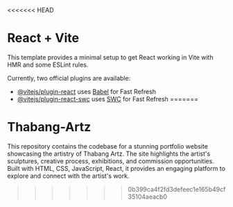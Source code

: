 <<<<<<< HEAD
# React + Vite

This template provides a minimal setup to get React working in Vite with HMR and some ESLint rules.

Currently, two official plugins are available:

- [@vitejs/plugin-react](https://github.com/vitejs/vite-plugin-react/blob/main/packages/plugin-react/README.md) uses [Babel](https://babeljs.io/) for Fast Refresh
- [@vitejs/plugin-react-swc](https://github.com/vitejs/vite-plugin-react-swc) uses [SWC](https://swc.rs/) for Fast Refresh
=======
# Thabang-Artz
This repository contains the codebase for a stunning portfolio website showcasing the artistry of Thabang Artz. The site highlights the artist's sculptures, creative process, exhibitions, and commission opportunities. Built with  HTML, CSS, JavaScript, React, it provides an engaging platform to explore and connect with the artist's work.
>>>>>>> 0b399ca4f2fd3defeec1e165b49cf35104aeacb0
